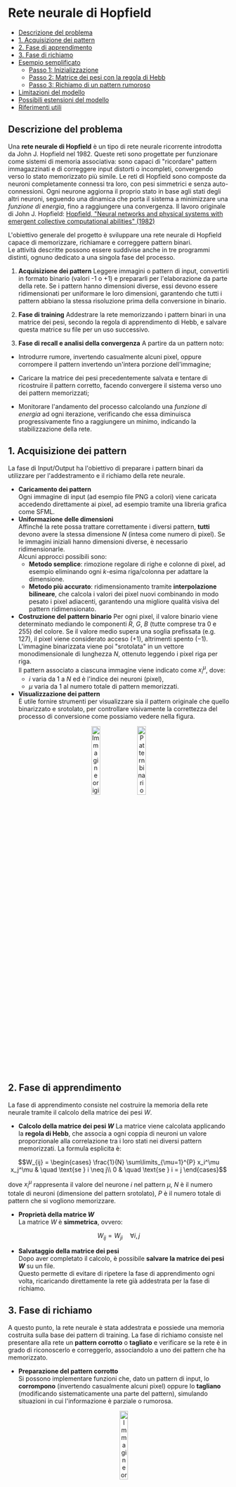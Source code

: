 <!-- omit in toc -->
# Rete neurale di Hopfield

- [Descrizione del problema](#descrizione-del-problema)
- [1. Acquisizione dei pattern](#1-acquisizione-dei-pattern)
- [2. Fase di apprendimento](#2-fase-di-apprendimento)
- [3. Fase di richiamo](#3-fase-di-richiamo)
- [Esempio semplificato](#esempio-semplificato)
  - [Passo 1: Inizializzazione](#passo-1-inizializzazione)
  - [Passo 2: Matrice dei pesi con la regola di Hebb](#passo-2-matrice-dei-pesi-con-la-regola-di-hebb)
  - [Passo 3: Richiamo di un pattern rumoroso](#passo-3-richiamo-di-un-pattern-rumoroso)
- [Limitazioni del modello](#limitazioni-del-modello)
- [Possibili estensioni del modello](#possibili-estensioni-del-modello)
- [Riferimenti utili](#riferimenti-utili)

## Descrizione del problema

Una **rete neurale di Hopfield** è un tipo di rete neurale ricorrente introdotta da John J. Hopfield nel 1982. Queste reti sono progettate per funzionare come sistemi di memoria associativa: sono capaci di "ricordare" pattern immagazzinati e di correggere input distorti o incompleti, convergendo verso lo stato memorizzato più simile. Le reti di Hopfield sono composte da neuroni completamente connessi tra loro, con pesi simmetrici e senza auto-connessioni. Ogni neurone aggiorna il proprio stato in base agli stati degli altri neuroni, seguendo una dinamica che porta il sistema a minimizzare una _funzione di energia_, fino a raggiungere una convergenza. Il lavoro originale di John J. Hopfield: [Hopfield, "Neural networks and physical systems with emergent collective computational abilities" (1982)](https://www.pnas.org/doi/10.1073/pnas.79.8.2554)

L'obiettivo generale del progetto è sviluppare una rete neurale di Hopfield capace di memorizzare, richiamare e correggere pattern binari.  
Le attività descritte possono essere suddivise anche in tre programmi distinti, ognuno dedicato a una singola fase del processo.

1. **Acquisizione dei pattern**
Leggere immagini o pattern di input, convertirli in formato binario (valori -1 o +1) e prepararli per l'elaborazione da parte della rete. Se i pattern hanno dimensioni diverse, essi devono essere ridimensionati per uniformare le loro dimensioni, garantendo che tutti i pattern abbiano la stessa risoluzione prima della conversione in binario.

2. **Fase di training**
Addestrare la rete memorizzando i pattern binari in una matrice dei pesi, secondo la regola di apprendimento di Hebb, e salvare questa matrice su file per un uso successivo.

3. **Fase di recall e analisi della convergenza**
A partire da un pattern noto:

- Introdurre rumore, invertendo casualmente alcuni pixel, oppure corrompere il pattern invertendo un'intera porzione dell'immagine;

- Caricare la matrice dei pesi precedentemente salvata e tentare di ricostruire il pattern corretto, facendo convergere il sistema verso uno dei pattern memorizzati;

- Monitorare l'andamento del processo calcolando una _funzione di energia_ ad ogni iterazione, verificando che essa diminuisca progressivamente fino a raggiungere un minimo, indicando la stabilizzazione della rete.

## 1. Acquisizione dei pattern

La fase di Input/Output ha l'obiettivo di preparare i pattern binari da utilizzare per l'addestramento e il richiamo della rete neurale.

- **Caricamento dei pattern**  
Ogni immagine di input (ad esempio file PNG a colori) viene caricata accedendo direttamente ai pixel, ad esempio tramite una libreria grafica come SFML. 
- **Uniformazione delle dimensioni**  
Affinché la rete possa trattare correttamente i diversi pattern, **tutti** devono avere la stessa dimensione $N$ (intesa come numero di pixel). Se le immagini iniziali hanno dimensioni diverse, è necessario ridimensionarle.  
Alcuni approcci possibili sono:
  - **Metodo semplice**: rimozione regolare di righe e colonne di pixel, ad esempio eliminando ogni $k$-esima riga/colonna per adattare la dimensione.
  - **Metodo più accurato**: ridimensionamento tramite **interpolazione bilineare**, che calcola i valori dei pixel nuovi combinando in modo pesato i pixel adiacenti, garantendo una migliore qualità visiva del pattern ridimensionato.
- **Costruzione del pattern binario**
Per ogni pixel, il valore binario viene determinato mediando le componenti $R$, $G$, $B$ (tutte comprese tra 0 e 255) del colore. Se il valore medio supera una soglia prefissata (e.g. 127), il pixel viene considerato acceso ($+1$), altrimenti spento ($-1$). L'immagine binarizzata viene poi "srotolata" in un vettore monodimensionale di lunghezza $N$, ottenuto leggendo i pixel riga per riga.  
Il pattern associato a ciascuna immagine viene indicato come $x_i^\mu$, dove:
  - $i$ varia da $1$ a $N$ ed è l'indice dei neuroni (pixel),
  - $\mu$ varia da $1$ al numero totale di pattern memorizzati.
- **Visualizzazione dei pattern**  
È utile fornire strumenti per visualizzare sia il pattern originale che quello binarizzato e srotolato, per controllare visivamente la correttezza del processo di conversione come possiamo vedere nella figura.

<div style="text-align: center;"> <img src="orecchino.png" alt="Immagine originale" width="20%"> <img src="hopfield-output.png" alt="Pattern binario recuperato" width="20%"></div>

## 2. Fase di apprendimento

La fase di apprendimento consiste nel costruire la memoria della rete neurale tramite il calcolo della matrice dei pesi $W$.

- **Calcolo della matrice dei pesi $W$**
  La matrice viene calcolata applicando la **regola di Hebb**, che associa a ogni coppia di neuroni un valore proporzionale alla correlazione tra i loro stati nei diversi pattern memorizzati. La formula esplicita è:

```math
W_{ij} = 
\begin{cases}
\frac{1}{N} \sum\limits_{\mu=1}^{P} x_i^\mu x_j^\mu & \quad \text{se } i \neq j\\
0 & \quad \text{se } i = j
\end{cases}
```

  dove $x_i^\mu$ rappresenta il valore del neurone $i$ nel pattern $\mu$, $N$ è il numero totale di neuroni (dimensione del pattern srotolato), $P$ è il numero totale di pattern che si vogliono memorizzare.

- **Proprietà della matrice $W$**  
  La matrice $W$ è **simmetrica**, ovvero:

```math
W_{ij} = W_{ji} \quad \forall i,j
```

- **Salvataggio della matrice dei pesi**  
  Dopo aver completato il calcolo, è possibile **salvare la matrice dei pesi $W$** su un file.  
  Questo permette di evitare di ripetere la fase di apprendimento ogni volta, ricaricando direttamente la rete già addestrata per la fase di richiamo.

## 3. Fase di richiamo

A questo punto, la rete neurale è stata addestrata e possiede una memoria costruita sulla base dei pattern di training. La fase di richiamo consiste nel presentare alla rete un **pattern corrotto** o **tagliato** e verificare se la rete è in grado di riconoscerlo e correggerlo, associandolo a uno dei pattern che ha memorizzato.

- **Preparazione del pattern corrotto**  
  Si possono implementare funzioni che, dato un pattern di input, lo **corrompono** (invertendo casualmente alcuni pixel) oppure lo **tagliano** (modificando sistematicamente una parte del pattern), simulando situazioni in cui l'informazione è parziale o rumorosa.
  <div style="text-align: center;"><img src="hopfield-input.png" alt="Immagine originale" width="20%"></div>
  
- **Dinamica di aggiornamento**  
  La rete aggiorna lo stato di ciascun neurone seguendo la regola di Hopfield:

```math
x_i(t+1) = \text{sign}\left(\sum_j W_{ij} x_j(t) \right)
```

  dove $t$ rappresenta l'indice temporale delle iterazioni, $x_i(t)$ è lo stato (valore binario $-1$ o $+1$) del neurone $i$ al tempo $t$, il valore di $x_i(t+1)$ dipende dalla funzione segno (che restituisce -1 se l'argiomento è negativo, +1 altrimenti) della somma pesata degli stati degli altri neuroni al tempo $t$.

- **Criterio di convergenza**  
  Il processo di aggiornamento viene **ripetuto iterativamente** finché il pattern **non converge**, ovvero finché:

```math
x_i(t+1) = x_i(t) \quad \forall i
```

  In altre parole, l'aggiornamento non cambia più lo stato della rete da un'iterazione all'altra.

- **Monitoraggio dell'evoluzione**  
  Durante il processo di richiamo, è utile visualizzare:
  - Il pattern corrotto iniziale,
  - L'evoluzione del pattern a ogni iterazione (ad esempio frame per frame),
  - Il pattern finale raggiunto dopo la convergenza.

- **Introduzione della funzione energia**  
  Per analizzare l'andamento della rete durante il richiamo, si può introdurre una **funzione energia** definita come:

```math
E(t) = -\frac{1}{2} \sum_{i,j} W_{ij} x_i(t) x_j(t)
```

  Questa "energia" non corrisponde a un'energia fisica reale, ma è un'analogia: rappresenta una misura della "stabilità" della rete. Durante il richiamo, la funzione energia **decresce** o **rimane costante** a ogni iterazione, e il processo di richiamo si conclude quando l'energia raggiunge un minimo locale. Monitorare $E(t)$ permette di verificare se e come la rete sta convergendo verso uno stato stabile.

## Esempio semplificato

Abbiamo due pattern binari che vogliamo memorizzare nella rete:

```math
x^{(1)} = (-1,1,1, -1)\\ 
x^{(2)} = (1, -1, -1, 1)
```

### Passo 1: Inizializzazione

Costruiamo una matrice dei pesi $W$ di dimensione $4 \times 4$ (poiché abbiamo 4 neuroni).  
Impostiamo **tutti gli elementi sulla diagonale a zero** per evitare auto-connessioni, cioè:

```math
W_{ij} = 0 \quad \text{per} \quad i = j
```

### Passo 2: Matrice dei pesi con la regola di Hebb
Utilizziamo la **regola di Hebb** per aggiornare i pesi considerando tutti i pattern:

```math
W_{ij} = \frac{1}{N} \sum_{\mu=1}^{P} x_i^\mu x_j^\mu
```

dove:
- $N$ è il numero di neuroni (4),
- $P$ è il numero di pattern memorizzati (2).

Calcoliamo $w_{ij}$ per ciascuna coppia $(i,j)$:

| Coppia | Calcolo Pattern 1 | Calcolo Pattern 2 | $W_{ij}$ |
|--------|-------------------|-------------------|----------|
| $W_{12}$ | $x_1^{(1)} \cdot x_2^{(1)} = -1$ | $x_1^{(2)} \cdot x_2^{(2)} = -1$ | $-1/2$ |
| $W_{13}$ | $x_1^{(1)} \cdot x_3^{(1)} = -1$ | $x_1^{(2)} \cdot x_3^{(2)} = -1$ | $-1/2$ |
| $W_{14}$ | $x_1^{(1)} \cdot x_4^{(1)} = 1$  | $x_1^{(2)} \cdot x_4^{(2)} = 1$ | $1/2$ |
| $W_{23}$ | $x_2^{(1)} \cdot x_3^{(1)} = 1$  | $x_2^{(2)} \cdot x_3^{(2)} = 1$ | $1/2$ |
| $W_{24}$ | $x_2^{(1)} \cdot x_4^{(1)} = -1$ | $x_2^{(2)} \cdot x_4^{(2)} = -1$ | $-1/2$ |
| $W_{34}$ | $x_3^{(1)} \cdot x_4^{(1)} = -1$ | $x_3^{(2)} \cdot x_4^{(2)} = -1$ | $-1/2$ |

**Nota**: Poiché i pesi sono simmetrici ($W_{ij} = W_{ji}$), basta calcolarli una sola volta.

### Passo 3: Richiamo di un pattern rumoroso

Supponiamo di iniziare con un pattern parzialmente corrotto:

```math
x_{\text{iniziale}} = (1, -1, 1, -1)
```

(dove il primo bit è errato rispetto a $x^{(1)}$).

Ora aggiorniamo un neurone alla volta e applicando la **funzione segno** (ad ogni step il pattern iniziale viene modificato):

```math
x_1' = \text{sgn}((-1/2) \cdot (-1) + (-1/2) \cdot 1 + 1/2 \cdot (-1)) = \text{sgn}(-1/2)
```

Risultato: $x_1' = -1$.

```math
x_2' = \text{sgn}((-1/2) \cdot (-1) + 1/2 \cdot 1 + (-1/2) \cdot (-1)) = \text{sgn}(3/2)
```

Risultato: $x_2' = 1$.

```math
x_3' = \text{sgn}((-1/2) \cdot (-1) + 1/2 \cdot 1 + (-1/2) \cdot (-1)) = \text{sgn}(3/2)
```

Risultato: $x_3' = 1$.

```math
x_4' = \text{sgn}(1/2 \cdot (-1) + (-1/2) \cdot 1 + (-1/2) \cdot 1) = \text{sgn}(-3/2)
```

Risultato: $x_4' = -1$.

Quindi, il pattern aggiornato è:

```math
x' = (-1, 1, 1, -1)
```

La rete ha corretto il bit sbagliato, recuperando il pattern memorizzato più vicino!

## Limitazioni del modello

- Il numero massimo di pattern memorizzabili senza errori è limitato a circa $0.138 \times N$, con $N$ numero di neuroni.
- Possono emergere **stati spuri**, ossia configurazioni stabili non corrispondenti ai pattern memorizzati.
- La rete gestisce solo pattern binari con valori $-1$ e $+1$.
- Pattern molto simili tra loro possono confondere la rete durante il richiamo.
- La convergenza può portare a minimi locali non desiderati invece del pattern corretto.

## Possibili estensioni del modello

- **[Algoritmo di Metropolis-Hastings](https://en.wikipedia.org/wiki/Metropolis%E2%80%93Hastings_algorithm)**  
  Introdurre una dinamica stocastica in cui i flip degli stati dei neuroni avvengono con una certa probabilità, basata sulla variazione di energia.  
  Questo può aiutare a superare minimi locali spuri, permettendo alla rete di esplorare meglio lo spazio degli stati e trovare il pattern corretto.

- **[Aggiunta di rumore termico (Simulated Annealing)](https://en.wikipedia.org/wiki/Simulated_annealing)**  
  Integrare una "temperatura" che decresce gradualmente per favorire l'esplorazione iniziale e la convergenza finale verso stati di energia minima globale.

## Riferimenti utili

- **[Hopfield Networks is All You Need](https://ml-jku.github.io/hopfield-layers/)**  
  Una panoramica moderna sulle reti di Hopfield, con estensioni deep learning e connessioni con architetture moderne.
